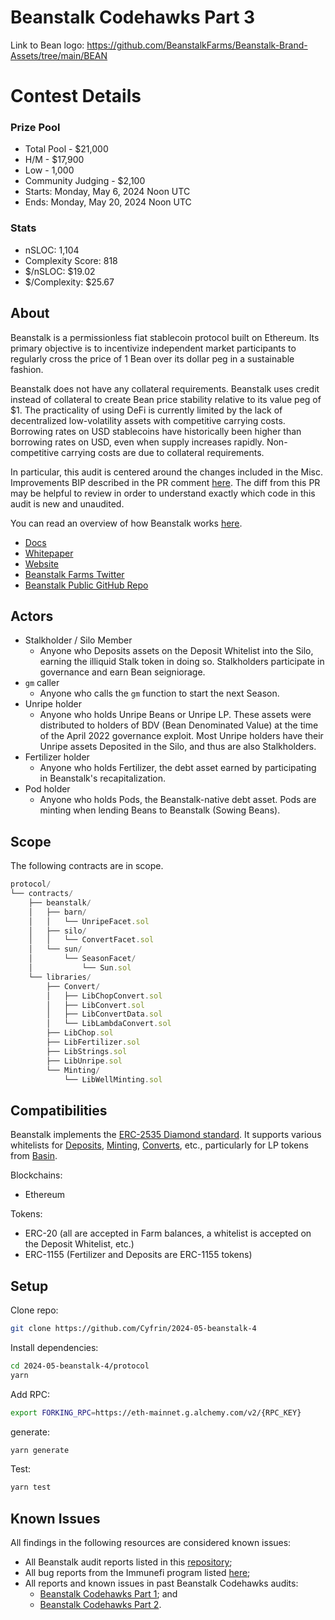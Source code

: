 # Beanstalk Codehawks Part 3

Link to Bean logo: https://github.com/BeanstalkFarms/Beanstalk-Brand-Assets/tree/main/BEAN

# Contest Details

### Prize Pool

- Total Pool - $21,000
- H/M - $17,900
- Low - 1,000
- Community Judging - $2,100
- Starts: Monday, May 6, 2024 Noon UTC
- Ends: Monday, May 20, 2024 Noon UTC

### Stats

- nSLOC: 1,104
- Complexity Score: 818
- $/nSLOC: $19.02
- $/Complexity: $25.67

## About

Beanstalk is a permissionless fiat stablecoin protocol built on Ethereum. Its primary objective is to incentivize independent market participants to regularly cross the price of 1 Bean over its dollar peg in a sustainable fashion.

Beanstalk does not have any collateral requirements. Beanstalk uses credit instead of collateral to create Bean price stability relative to its value peg of $1. The practicality of using DeFi is currently limited by the lack of decentralized low-volatility assets with competitive carrying costs. Borrowing rates on USD stablecoins have historically been higher than borrowing rates on USD, even when supply increases rapidly. Non-competitive carrying costs are due to collateral requirements.

In particular, this audit is centered around the changes included in the Misc. Improvements BIP described in the PR comment [here](https://github.com/BeanstalkFarms/Beanstalk/pull/802). The diff from this PR may be helpful to review in order to understand exactly which code in this audit is new and unaudited.

You can read an overview of how Beanstalk works [here](https://docs.bean.money/almanac/introduction/how-beanstalk-works).

* [Docs](https://docs.bean.money/)
* [Whitepaper](https://bean.money/beanstalk.pdf)
* [Website](https://bean.money/)
* [Beanstalk Farms Twitter](https://twitter.com/BeanstalkFarms)
* [Beanstalk Public GitHub Repo](https://github.com/BeanstalkFarms/Beanstalk)

## Actors

* Stalkholder / Silo Member
    * Anyone who Deposits assets on the Deposit Whitelist into the Silo, earning the illiquid Stalk token in doing so. Stalkholders participate in governance and earn Bean seigniorage.
* `gm` caller
    * Anyone who calls the `gm` function to start the next Season.
* Unripe holder
    * Anyone who holds Unripe Beans or Unripe LP. These assets were distributed to holders of BDV (Bean Denominated Value) at the time of the April 2022 governance exploit. Most Unripe holders have their Unripe assets Deposited in the Silo, and thus are also Stalkholders.
* Fertilizer holder
    * Anyone who holds Fertilizer, the debt asset earned by participating in Beanstalk's recapitalization.
* Pod holder
    * Anyone who holds Pods, the Beanstalk-native debt asset. Pods are minting when lending Beans to Beanstalk (Sowing Beans).

## Scope

The following contracts are in scope.

```js
protocol/
└── contracts/
    ├── beanstalk/
    │   ├── barn/
    │   │   └── UnripeFacet.sol
    │   ├── silo/
    │   │   └── ConvertFacet.sol
    │   └── sun/ 
    │       └── SeasonFacet/
    │           └── Sun.sol
    └── libraries/
        ├── Convert/ 
        │   ├── LibChopConvert.sol
        │   ├── LibConvert.sol
        │   ├── LibConvertData.sol
        │   └── LibLambdaConvert.sol 
        ├── LibChop.sol
        ├── LibFertilizer.sol
        ├── LibStrings.sol
        ├── LibUnripe.sol
        └── Minting/ 
            └── LibWellMinting.sol
```

## Compatibilities

Beanstalk implements the [ERC-2535 Diamond standard](https://docs.bean.money/developers/overview/eip-2535-diamond). It supports various whitelists for [Deposits](https://docs.bean.money/almanac/farm/silo#deposit-whitelist), [Minting](https://docs.bean.money/almanac/farm/sun#minting-whitelist), [Converts](https://docs.bean.money/almanac/peg-maintenance/convert#convert-whitelist), etc., particularly for LP tokens from [Basin](https://basin.exchange/).

Blockchains:
* Ethereum

Tokens:
* ERC-20 (all are accepted in Farm balances, a whitelist is accepted on the Deposit Whitelist, etc.)
* ERC-1155 (Fertilizer and Deposits are ERC-1155 tokens)

## Setup

Clone repo: 

```bash
git clone https://github.com/Cyfrin/2024-05-beanstalk-4
```
Install dependencies: 
```bash
cd 2024-05-beanstalk-4/protocol
yarn
```
Add RPC:
```bash
export FORKING_RPC=https://eth-mainnet.g.alchemy.com/v2/{RPC_KEY}
```

generate: 
```bash
yarn generate
```
Test: 
```bash
yarn test
```

## Known Issues

All findings in the following resources are considered known issues:

* All Beanstalk audit reports listed in this [repository](https://github.com/BeanstalkFarms/Beanstalk-Audits);
* All bug reports from the Immunefi program listed [here](https://community.bean.money/bug-reports);
* All reports and known issues in past Beanstalk Codehawks audits:
    * [Beanstalk Codehawks Part 1](https://www.codehawks.com/report/clsxlpte900074r5et7x6kh96); and
    * [Beanstalk Codehawks Part 2](https://www.codehawks.com/contests/clu7665bs0001fmt5yahc8tyh).
